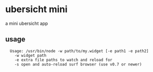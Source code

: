 # ubersicht mini

a mini ubersicht app

## usage

```
  Usage: /usr/bin/node -w path/to/my.widget [-e path1 -e path2]
    -w widget path
    -e extra file paths to watch and reload for
    -s open and auto-reload surf browser (use v0.7 or newer)
```
